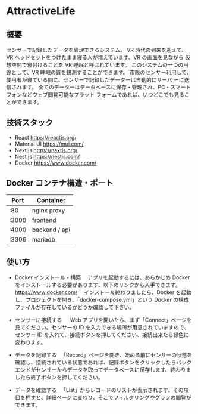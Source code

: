 # AttractiveLife

## 概要

センサーで記録したデータを管理できるシステム。
VR 時代の到来を迎えて、VR ヘッドセットをつけたまま寝る人が増えています、VR の画面を見ながら
仮想空間で寝付けることを VR 睡眠と呼ばれています。
このシステムの一つの用途として、VR 睡眠の質を観測することができます。
市販のセンサー利用して、使用者が寝ている間に、センサーで記録したデーターは自動的にサーバ
ーに送信されます。
全てのデーターはデータベースに保存・管理され、PC・スマートフォンなどウェブ閲覧可能なプラット
フォームであれば、いつどこでも見ることができます。

## 技術スタック

- React https://reactjs.org/
- Material UI https://mui.com/
- Next.js https://nextjs.org/
- Nest.js https://nestjs.com/
- Docker https://www.docker.com/

## Docker コンテナ構造・ポート

| Port  | Container     |
| ----- | ------------- |
| :80   | nginx proxy   |
| :3000 | frontend      |
| :4000 | backend / api |
| :3306 | mariadb       |

## 使い方

- Docker インストール・構築
  　アプリを起動するには、あらかじめ Docker をインストールする必要があります、以下のリンクから入手できます。
  　 https://www.docker.com/
  　インストール終わりましたら、Docker を起動し、プロジェクトを開き、「docker-compose.yml」という Docker の構成ファイルが存在しているかどうか確認して下さい。

- センサーに接続する
  　 Web アプリを開いたら、まず「Connect」ページを見てください。センサーの ID を入力できる場所が用意されていますので、センサー ID を入れて、接続ボタンを押してください、接続出来たら緑色に変わります。

- データを記録する
  　「Record」ページを開き、始める前にセンサーの状態を確認し、接続されている状態であれば、記録ボタンをクリックしたらバックエンドがセンサーからデータを取ってデータベースに保存します、終わりましたら終了ボタンを押してください。

- データを確認する
  　「List」からレコードのリストが表示されます、その項目を押すと、詳細ページに変わり、そこでフィルタリングやグラフの閲覧ができます。
